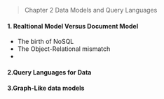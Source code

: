 > Chapter 2 Data Models and Query Languages

#### 1. Realtional Model Versus Document Model
* The birth of NoSQL
* The Object-Relational mismatch
* 
#### 2.Query Languages for Data
#### 3.Graph-Like data models
